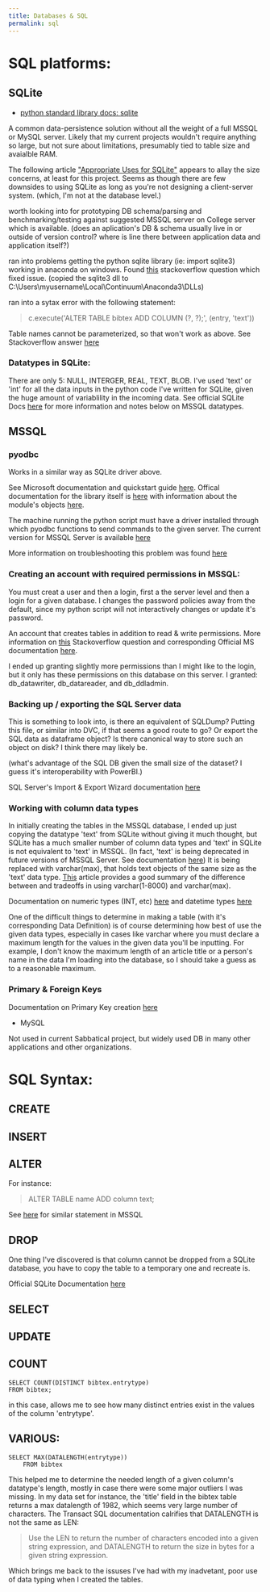 ```yaml
---
title: Databases & SQL
permalink: sql
---
```


# SQL platforms:

## SQLite

* [python standard library docs: sqlite](https://docs.python.org/2/library/sqlite3.html)

A common data-persistence solution without all the weight of a full MSSQL or MySQL server. 
Likely that my current projects wouldn't require anything so large, but not sure about limitations, presumably tied to table size and avaialble RAM.

The following article ["Appropriate Uses for SQLite"](https://sqlite.org/whentouse.html) appears to allay the size concerns, at least for this project. Seems as though there are few downsides to using SQLite as long as you're not designing a client-server system. (which, I'm not at the database level.)

worth looking into for prototyping DB schema/parsing and benchmarking/testing against suggested MSSQL server on College server which is available.
(does an aplication's DB & schema usually live in or outside of version control? where is line there between application data and application itself?)

ran into problems getting the python sqlite library (ie: import sqlite3) working in anaconda on windows. Found [this](https://stackoverflow.com/questions/54876404/unable-to-import-sqlite3-using-anaconda-python) stackoverflow question which fixed issue. (copied the sqlite3 dll to C:\Users\myusername\Local\Continuum\Anaconda3\DLLs)

ran into a sytax error with the following statement:

> c.execute('ALTER TABLE bibtex ADD COLUMN (?, ?);', (entry, 'text'))

Table names cannot be parameterized, so that won't work as above. See Stackoverflow answer [here](https://stackoverflow.com/questions/18159352/python-sqlite-near-syntax-error) 

### Datatypes in SQLite:

There are only 5: NULL, INTERGER, REAL, TEXT, BLOB. I've used 'text' or 'int' for all the data inputs in the python code I've written for SQLite, given the huge amount of variablility in the incoming data. See official SQLite Docs [here](https://www.sqlite.org/datatype3.html) for more information and notes below on MSSQL datatypes. 

## MSSQL

### pyodbc

Works in a similar way as SQLite driver above. 

See Microsoft documentation and quickstart guide [here](https://docs.microsoft.com/en-us/sql/connect/python/pyodbc/step-3-proof-of-concept-connecting-to-sql-using-pyodbc?view=sql-server-ver15). Offical documentation for the library itself is [here](https://github.com/mkleehammer/pyodbc/wiki) with information about the module's objects [here](https://github.com/mkleehammer/pyodbc/wiki/Objects).

The machine running the python script must have a driver installed through which pyodbc functions to send commands to the given server.
The current version for MSSQL Server is available [here](https://docs.microsoft.com/en-us/sql/connect/odbc/download-odbc-driver-for-sql-server?view=sql-server-ver15) 

More information on troubleshooting this problem was found [here](https://github.com/mkleehammer/pyodbc/wiki/Connecting-to-SQL-Server-from-Windows)

### Creating an account with required permissions in MSSQL:

You must creat a user and then a login, first a the server level and then a login for a given database. I changes the password policies away from the default, since my python script will not interactively changes or update it's password. 

An account that creates tables in addition to read & write permissions. More information on [this](https://dba.stackexchange.com/questions/225359/sql-server-database-level-roles-for-creating-tables) Stackoverflow question and corresponding Official MS documentation [here](https://docs.microsoft.com/en-us/sql/relational-databases/security/authentication-access/database-level-roles?view=sql-server-2017).

I ended up granting slightly more permissions than I might like to the login, but it only has these permissions on this database on this server. I granted: db_datawriter, db_datareader, and db_ddladmin.

### Backing up / exporting the SQL Server data

This is something to look into, is there an equivalent of SQLDump? Putting this file, or similar into DVC, if that seems a good route to go? Or export the SQL data as dataframe object? Is there canonical way to store such an object on disk? I think there may likely be. 

(what's advantage of the SQL DB given the small size of the dataset? I guess it's interoperability with PowerBI.)

SQL Server's Import & Export Wizard documentation [here](https://docs.microsoft.com/en-us/sql/integration-services/import-export-data/import-and-export-data-with-the-sql-server-import-and-export-wizard?view=sql-server-ver15)

### Working with column data types

In initially creating the tables in the MSSQL database, I ended up just copying the datatype 'text' from SQLite without giving it much thought, but SQLite has a much smaller number of column data types and 'text' in SQLite is not equivalent to 'text' in MSSQL.  (In fact, 'text' is being deprecated in future versions of MSSQL Server. See documentation [here](https://docs.microsoft.com/en-us/sql/t-sql/data-types/ntext-text-and-image-transact-sql?view=sql-server-ver15)) It is being replaced with varchar(max), that holds text objects of the same size as the 'text' data type. [This](https://www.mssqltips.com/sqlservertip/4485/comparison-of-the-varcharmax-and-varcharn-sql-server-data-types/) article provides a good summary of the difference between and tradeoffs in using varchar(1-8000) and varchar(max).

Documentation on numeric types (INT, etc) [here]() and datetime types [here]()

One of the difficult things to determine in making a table (with it's corresponding Data Definition) is of course determining how best of use the given data types, especially in cases like varchar where you must declare a maximum length for the values in the given data you'll be inputting. For example, I don't know the maximum length of an article title or a person's name in the data I'm loading into the database, so I should take a guess as to a reasonable maximum. 

### Primary & Foreign Keys

Documentation on Primary Key creation [here](https://docs.microsoft.com/en-us/sql/relational-databases/tables/create-primary-keys?view=sql-server-ver15)

* MySQL

Not used in current Sabbatical project, but widely used DB in many other applications and other organizations. 

# SQL Syntax:

## CREATE

## INSERT

## ALTER

For instance:

> ALTER TABLE name ADD column text;

See [here](https://docs.microsoft.com/en-us/sql/relational-databases/tables/add-columns-to-a-table-database-engine?view=sql-server-ver15) for similar statement in MSSQL

## DROP

One thing I've discovered is that column cannot be dropped from a SQLite database, you have to copy the table to a temporary one and recreate is.

Official SQLite Documentation [here](https://www.sqlite.org/faq.html#q11) 

## SELECT

## UPDATE 



## COUNT

    SELECT COUNT(DISTINCT bibtex.entrytype)
	FROM bibtex;

in this case, allows me to see how many distinct entries exist in the values of the column 'entrytype'.

## VARIOUS:

    SELECT MAX(DATALENGTH(entrytype))
        FROM bibtex

This helped me to determine the needed length of a given column's datatype's length, mostly in case there were some major outliers I was missing. In my data set for instance, the 'title' field in the bibtex table returns a max datalength of 1982, which seems very large number of characters. The Transact SQL documentation calrifies that DATALENGTH is not the same as LEN:

> Use the LEN to return the number of characters encoded into a given string expression, and DATALENGTH to return the size in bytes for a given string expression.

Which brings me back to the issuses I've had with my inadvetant, poor use of data typing when I created the tables. 